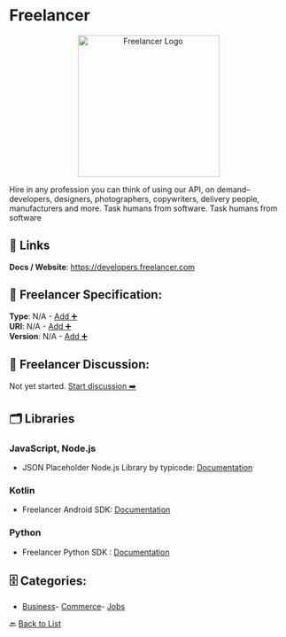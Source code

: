 # Freelancer
<p align="center">
    <img width="256" src="https://raw.githubusercontent.com/apis-list/apis-list/main/apis/freelancer/logo_256x256.png" alt="Freelancer Logo"/>
</p>
Hire in any profession you can think of using our API, on demand–developers, designers, photographers, copywriters, delivery people, manufacturers and more.  Task humans from software. Task humans from software

##  🔗 Links
**Docs / Website**: https://developers.freelancer.com

## 🧬 Freelancer Specification:
**Type**: N/A - [Add ➕](https://github.com/apis-list/apis-list/edit/main/apis.yaml#L7197)  
**URI**: N/A - [Add ➕](https://github.com/apis-list/apis-list/edit/main/apis.yaml#L7197)  
**Version**: N/A - [Add ➕](https://github.com/apis-list/apis-list/edit/main/apis.yaml#L7197)

## 💬 Freelancer Discussion:
Not yet started. [Start discussion ➡️](https://github.com/apis-list/apis-list/discussions/new)

## 🗂️ Libraries
### JavaScript, Node.js
- JSON Placeholder Node.js Library by typicode: [Documentation](https://github.com/typicode/json-server)
### Kotlin
- Freelancer Android SDK: [Documentation](https://github.com/freelancer/freelancer-sdk-android)
### Python
- Freelancer Python SDK : [Documentation](https://github.com/freelancer/freelancer-sdk-python)


## 🗄️ Categories:
- [Business](https://github.com/apis-list/apis-list#business-)- [Commerce](https://github.com/apis-list/apis-list#commerce-)- [Jobs](https://github.com/apis-list/apis-list#jobs-)

🔙  [Back to List](https://github.com/apis-list/apis-list)
